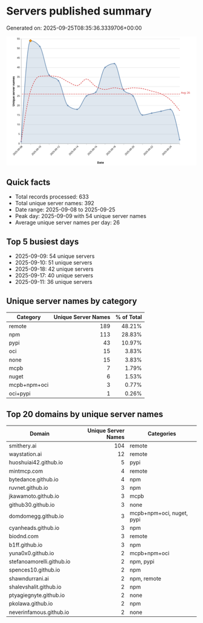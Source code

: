 # Servers published summary

Generated on: 2025-09-25T08:35:36.3339706+00:00

![Unique servers per day](servers-per-day.svg)

## Quick facts
- Total records processed: 633
- Total unique server names: 392
- Date range: 2025-09-08 to 2025-09-25
- Peak day: 2025-09-09 with 54 unique server names
- Average unique server names per day: 26

## Top 5 busiest days
- 2025-09-09: 54 unique servers
- 2025-09-10: 51 unique servers
- 2025-09-18: 42 unique servers
- 2025-09-17: 40 unique servers
- 2025-09-11: 36 unique servers

## Unique server names by category

| Category | Unique Server Names | % of Total |
|----------|---------------------:|-----------:|
| remote | 189 | 48.21% |
| npm | 113 | 28.83% |
| pypi | 43 | 10.97% |
| oci | 15 | 3.83% |
| none | 15 | 3.83% |
| mcpb | 7 | 1.79% |
| nuget | 6 | 1.53% |
| mcpb+npm+oci | 3 | 0.77% |
| oci+pypi | 1 | 0.26% |

## Top 20 domains by unique server names

| Domain | Unique Server Names | Categories |
|--------|---------------------:|------------|
| smithery.ai | 104 | remote |
| waystation.ai | 12 | remote |
| huoshuiai42.github.io | 5 | pypi |
| mintmcp.com | 4 | remote |
| bytedance.github.io | 4 | npm |
| ruvnet.github.io | 3 | npm |
| jkawamoto.github.io | 3 | mcpb |
| github30.github.io | 3 | none |
| domdomegg.github.io | 3 | mcpb+npm+oci, nuget, pypi |
| cyanheads.github.io | 3 | npm |
| biodnd.com | 3 | remote |
| b1ff.github.io | 3 | npm |
| yuna0x0.github.io | 2 | mcpb+npm+oci |
| stefanoamorelli.github.io | 2 | npm, pypi |
| spences10.github.io | 2 | npm |
| shawndurrani.ai | 2 | npm, remote |
| shalevshalit.github.io | 2 | npm |
| ptyagiegnyte.github.io | 2 | none |
| pkolawa.github.io | 2 | npm |
| neverinfamous.github.io | 2 | none |
